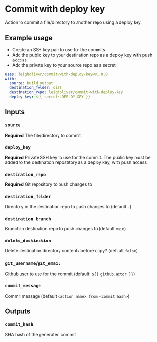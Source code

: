 # Commit with deploy key
Action to commit a file/directory to another repo using a deploy key.

## Example usage
* Create an SSH key pair to use for the commits
* Add the public key to your destination repo as a deploy key with push access
* Add the private key to your source repo as a secret

```yaml
uses: leigholiver/commit-with-deploy-key@v1.0.0
with:
  source: build_output
  destination_folder: dist
  destination_repo: leigholiver/commit-with-deploy-key
  deploy_key: ${{ secrets.DEPLOY_KEY }}
```

## Inputs
### `source`
**Required** The file/directory to commit

### `deploy_key`
**Required** Private SSH key to use for the commit. The public key must be added to the destination repostitory as a deploy key, with push access

### `destination_repo`
**Required** Git repository to push changes to

### `destination_folder`
Directory in the destination repo to push changes to (default `.`)

### `destination_branch`
Branch in destination repo to push changes to (default `main`)

### `delete_destination`
Delete destination directory contents before copy? (default `false`)

### `git_username`/`git_email`
Github user to use for the commit (default: `${{ github.actor }}`)

### `commit_message`
Commit message (default `<action name> from <commit hash>`)

## Outputs
### `commit_hash`
SHA hash of the generated commit
